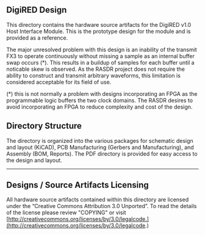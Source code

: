 ﻿## DigiRED Design ##
This directory contains the hardware source artifacts for the DigiRED v1.0 Host Interface Module. This is the prototype design for the module and is provided as a reference.

The major unresolved problem with this design is an inability of the transmit FX3 to operate continuously without missing a sample as an internal buffer swap occurs (*).  This results in a buildup of samples for each buffer until a noticable skew is observed.  As the RASDR project does not require the ability to construct and transmit arbitrary waveforms, this limitation is considered acceptable for its field of use.   


(*) this is not normally a problem with designs incorporating an FPGA as the programmable logic buffers the two clock domains.  The RASDR desires to avoid incorporating an FPGA to reduce complexity and cost of the design.

## Directory Structure ##
The directory is organized into the various packages for schematic design and layout (KiCAD), PCB Manufacturing (Gerbers and Manufacturing), and Assembly (BOM, Reports).  The PDF directory is provided for easy access to the design and layout.

----------

## Designs / Source Artifacts Licensing ##
All hardware source artifacts contained within this directory are licensed under the “Creative Commons Attribution 3.0 Unported”.  To read the details of the license please review "COPYING" or visit [http://creativecommons.org/licenses/by/3.0/legalcode.](http://creativecommons.org/licenses/by/3.0/legalcode.)


